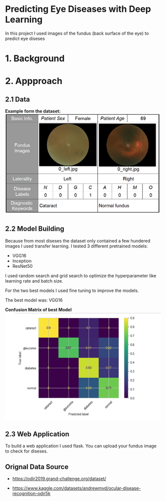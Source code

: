 # Predicting Eye Diseases with Deep Learning

In this project I used images of the fundus (back surface of the eye) to predict eye diseses 

# 1. Background
# 2. Appproach
## 2.1 Data 

**Example form the dataset:**
<img width="733" alt="augmentation" src="https://github.com/Hi-Kay/eye_disease_prediction_deep_learning/blob/main/images/info_dataset.png">


## 2.2 Model Building
Because from most diseses the dataset only contained a few hundered images I used transfer learning. 
I tested 3 different pretrained models:
- VGG16
- Inception
- ResNet50 

I used random search and grid search to optimize the hyperparameter like learning rate and batch size. 

For the two best models I used fine tuning to improve the models.

The best model was: VGG16 

**Confusion Matrix of best Model**
<img width="733" alt="augmentation" src="https://github.com/Hi-Kay/eye_disease_prediction_deep_learning/blob/main/images/VGG_best_cm.png">


## 2.3 Web Application
To build a web application I used flask. You can upload your fundus image to check for diseses. 




## Orignal Data Source
- https://odir2019.grand-challenge.org/dataset/
<!-- <img width="733" alt="augmentation" src="https://rumc-gcorg-p-public.s3.amazonaws.com/i/2020/01/21/a5d60b66.png"> -->
- https://www.kaggle.com/datasets/andrewmvd/ocular-disease-recognition-odir5k